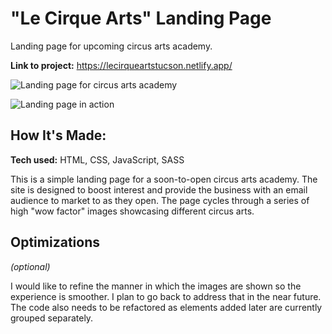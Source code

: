# "Le Cirque Arts" Landing Page
Landing page for upcoming circus arts academy. 

**Link to project:** https://lecirqueartstucson.netlify.app/

![Landing page for circus arts academy](../circus-school/images/circus-school.png)

![Landing page in action](../circus-school/images/circus-school-240.gif)

## How It's Made:

**Tech used:** HTML, CSS, JavaScript, SASS

This is a simple landing page for a soon-to-open circus arts academy. The site is designed to boost interest and provide the business with an email audience to market to as they open. The page cycles through a series of high "wow factor" images showcasing different circus arts.

## Optimizations
*(optional)*

I would like to refine the manner in which the images are shown so the experience is smoother. I plan to go back to address that in the near future. The code also needs to be refactored as elements added later are currently grouped separately.



